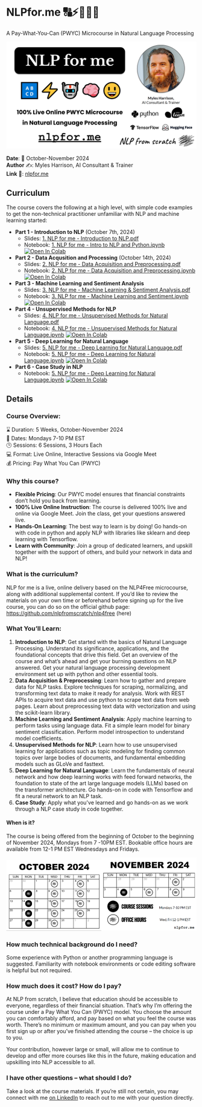 # NLPfor.me 🔠⚡🤖🧠😃

A Pay-What-You-Can (PWYC) Microcourse in Natural Language Processing

<img src="assets/nlpforme_coverimage.png"/>

**Date**: 📅 October-November 2024  
**Author** ✍️: Myles Harrison, AI Consultant & Trainer  
**Link** 🔗: [nlpfor.me](https://nlpfor.me)

## Curriculum
The course covers the following at a high level, with simple code examples to get the non-technical practitioner unfamiliar with NLP and machine learning started:
- **Part 1 - Introduction to NLP** (October 7th, 2024)
  - Slides: <a href="slides/1. NLP for me - Introduction to NLP.pdf">1. NLP for me - Introduction to NLP.pdf</a> 
  - Notebook: <a href="notebooks/1. NLP for me - Intro to NLP and Python.ipynb">1. NLP for me - Intro to NLP and Python.ipynb</a>
  <a target="_blank" href="https://colab.research.google.com/github/nlpfromscratch/nlpfor.me/blob/master/notebooks/1. NLP for me - Intro to NLP and Python.ipynb"><img src="https://colab.research.google.com/assets/colab-badge.svg" alt="Open In Colab"/></a></a>
- **Part 2 - Data Acqusition and Processing** (October 14th, 2024)
  - Slides: <a href="slides/2. NLP for me - Data Acquisition and Preprocessing.pdf">2. NLP for me - Data Acquisition and Preprocessing.pdf</a> 
  - Notebook: <a href="notebooks/2. NLP for me - Data Acquisition and Preprocessing.ipynb">2. NLP for me - Data Acquisition and Preprocessing.ipynb</a>
  <a target="_blank" href="https://colab.research.google.com/github/nlpfromscratch/nlpfor.me/blob/master/notebooks/2. NLP for me - Data Acquisition and Preprocessing.ipynb"><img src="https://colab.research.google.com/assets/colab-badge.svg" alt="Open In Colab"/></a></a>
- **Part 3 - Machine Learning and Sentiment Analysis**
  - Slides: <a href="slides/3. NLP for me - Machine Learning & Sentiment Analysis.pdf">3. NLP for me - Machine Learning & Sentiment Analysis.pdf</a> 
  - Notebook: <a href="notebooks/3. NLP for me - Machine Learning and Sentiment.ipynb">3. NLP for me - Machine Learning and Sentiment.ipynb</a>
  <a target="_blank" href="https://colab.research.google.com/github/nlpfromscratch/nlpfor.me/blob/master/notebooks/3. NLP for me - Machine Learning and Sentiment.ipynb"><img src="https://colab.research.google.com/assets/colab-badge.svg" alt="Open In Colab"/></a></a>  
- **Part 4 - Unsupervised Methods for NLP**
  - Slides: <a href="slides/4. NLP for me - Unsupervised Methods for Natural Language.pdf">4. NLP for me - Unsupervised Methods for Natural Language.pdf</a> 
  - Notebook: <a href="notebooks/4. NLP for me - Unsupervised Methods for Natural Language.ipynb">4. NLP for me - Unsupervised Methods for Natural Language.ipynb</a>
  <a target="_blank" href="https://colab.research.google.com/github/nlpfromscratch/nlpfor.me/blob/master/notebooks/4. NLP for me - Unsupervised Methods for Natural Language.ipynb"><img src="https://colab.research.google.com/assets/colab-badge.svg" alt="Open In Colab"/></a></a>  
- **Part 5 - Deep Learning for Natural Language**
  - Slides: <a href="slides/5. NLP for me - Deep Learning for Natural Language.pdf">5. NLP for me - Deep Learning for Natural Language.pdf</a> 
  - Notebook: <a href="notebooks/5. NLP for me - Deep Learning for Natural Language.ipynb">5. NLP for me - Deep Learning for Natural Language.ipynb</a>
  <a target="_blank" href="https://colab.research.google.com/github/nlpfromscratch/nlpfor.me/blob/master/notebooks/5. NLP for me - Deep Learning for Natural Language.ipynb"><img src="https://colab.research.google.com/assets/colab-badge.svg" alt="Open In Colab"/></a></a>  
- **Part 6 - Case Study in NLP**
  - Notebook: <a href="notebooks/6. NLP for me - Case Study in NLP.ipynb">5. NLP for me - Deep Learning for Natural Language.ipynb</a>
  <a target="_blank" href="https://colab.research.google.com/github/nlpfromscratch/nlpfor.me/blob/master/notebooks/6. NLP for me - Case Study in NLP.ipynb"><img src="https://colab.research.google.com/assets/colab-badge.svg" alt="Open In Colab"/></a></a>  

## Details 
### Course Overview:
⌛ Duration: 5 Weeks, October-November 2024  
📅 Dates: Mondays 7-10 PM EST  
🕒 Sessions: 6 Sessions, 3 Hours Each  
💻 Format: Live Online, Interactive Sessions via Google Meet  
💰 Pricing: Pay What You Can (PWYC)  

### Why this course?
- **Flexible Pricing**: Our PWYC model ensures that financial constraints don’t hold you back from learning.
- **100% Live Online Instruction**: The course is delivered 100% live and online via Google Meet. Join the class, get your questions answered live.
- **Hands-On Learning**: The best way to learn is by doing! Go hands-on with code in python and apply NLP with libraries like sklearn and deep learning with Tensorflow.
- **Learn with Community**: Join a group of dedicated learners, and upskill together with the support of others, and build your network in data and NLP!

### What is the curriculum?
NLP for me is a live, online delivery based on the NLP4Free microcourse, along with additional supplemental content. If you’d like to review the materials on your own time or beforehand before signing up for the live course, you can do so on the official github page: https://github.com/nlpfromscratch/nlp4free (here)

### What You’ll Learn:
1. **Introduction to NLP**: Get started with the basics of Natural Language Processing. Understand its significance, applications, and the foundational concepts that drive this field. Get an overview of the course and what’s ahead and get your burning questions on NLP answered. Get your natural language processing development environment set up with python and other essential tools.
2. **Data Acquisition & Preprocessing**: Learn how to gather and prepare data for NLP tasks. Explore techniques for scraping, normalizing, and transforming text data to make it ready for analysis. Work with REST APIs to acquire text data and use python to scrape text data from web pages. Learn about preprocessing text data with vectorization and using the scikit-learn library.
3. **Machine Learning and Sentiment Analysis**: Apply machine learning to perform tasks using language data. Fit a simple learn model for binary sentiment classification. Perform model introspection to understand model coefficients.
4. **Unsupervised Methods for NLP**: Learn how to use unsupervised learning for applications such as topic modeling for finding common topics over large bodies of documents, and fundamental embedding models such as GLoVe and fasttext.
5. **Deep Learning for Natural Language**: Learn the fundamentals of neural network and how deep learning works with feed forward networks, the foundation to state of the art large language models (LLMs) based on the transformer architecture. Go hands-on in code with Tensorflow and fit a neural network to an NLP task.
6. **Case Study**: Apply what you've learned and go hands-on as we work through a NLP case study in code together.

#### When is it?
The course is being offered from the beginning of October to the beginning of November 2024, Mondays from 7 -10PM EST. Bookable office hours are available from 12-1 PM EST Wednesdays and Fridays.

<div style="width: 100%">
<img src="assets/nlpforme_calendar_october_new-1.png" style="align:left; width:50%"/><img src="assets/nlpfrome_calendar_november_new.png" style="align:right; width:50%"/>
</div>

### How much technical background do I need?
Some experience with Python or another programming language is suggested. Familiarity with notebook environments or code editing software is helpful but not required.

### How much does it cost? How do I pay?
At NLP from scratch, I believe that education should be accessible to everyone, regardless of their financial situation. That’s why I’m offering the course under a Pay What You Can (PWYC) model. You choose the amount you can comfortably afford, and pay based on what you feel the course was worth. There’s no minimum or maximum amount, and you can pay when you first sign up or after you’ve finished attending the course – the choice is up to you.

Your contribution, however large or small, will allow me to continue to develop and offer more courses like this in the future, making education and upskilling into NLP accessible to all.

### I have other questions – what should I do?
Take a look at the course materials. If you’re still not certain, you may connect with me [on LinkedIn](https://www.linkedin.com/in/mylesharrison/) to reach out to me with your question directly.